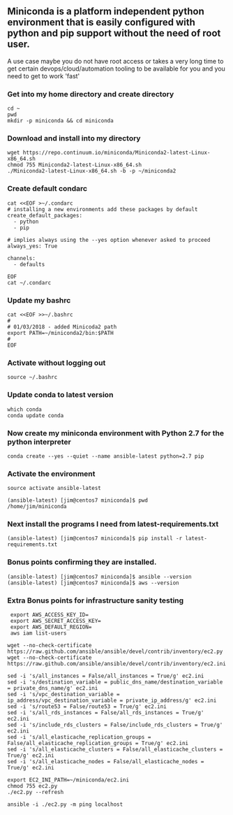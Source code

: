 ## Miniconda is a platform independent python environment that is easily configured with python and pip support without the need of root user.

A use case maybe you do not have root access or takes a very long time to get certain devops/cloud/automation tooling to be available for you and you need to get to work 'fast'

### Get into my home directory and create directory
```
cd ~
pwd
mkdir -p miniconda && cd miniconda
```


### Download and install into my directory
```
wget https://repo.continuum.io/miniconda/Miniconda2-latest-Linux-x86_64.sh
chmod 755 Miniconda2-latest-Linux-x86_64.sh
./Miniconda2-latest-Linux-x86_64.sh -b -p ~/miniconda2
```


### Create default condarc
```
cat <<EOF >~/.condarc
# installing a new environments add these packages by default
create_default_packages:
  - python
  - pip

# implies always using the --yes option whenever asked to proceed
always_yes: True

channels:
  - defaults

EOF
cat ~/.condarc
```

### Update my bashrc
```
cat <<EOF >>~/.bashrc
#
# 01/03/2018 - added Minicoda2 path
export PATH=~/miniconda2/bin:$PATH
#
EOF
```

### Activate without logging out
```
source ~/.bashrc
```

### Update conda to latest version
```
which conda
conda update conda
```


### Now create my miniconda environment with Python 2.7 for the python interpreter
```
conda create --yes --quiet --name ansible-latest python=2.7 pip
```

### Activate the environment
```
source activate ansible-latest

(ansible-latest) [jim@centos7 miniconda]$ pwd
/home/jim/miniconda
```

### Next install the programs I need from latest-requirements.txt
```
(ansible-latest) [jim@centos7 miniconda]$ pip install -r latest-requirements.txt
```

### Bonus points confirming they are installed.
```
(ansible-latest) [jim@centos7 miniconda]$ ansible --version
(ansible-latest) [jim@centos7 miniconda]$ aws --version
```

### Extra Bonus points for infrastructure sanity testing
```
 export AWS_ACCESS_KEY_ID=
 export AWS_SECRET_ACCESS_KEY=
 export AWS_DEFAULT_REGION=
 aws iam list-users
 
wget --no-check-certificate https://raw.github.com/ansible/ansible/devel/contrib/inventory/ec2.py
wget --no-check-certificate https://raw.github.com/ansible/ansible/devel/contrib/inventory/ec2.ini

sed -i 's/all_instances = False/all_instances = True/g' ec2.ini
sed -i 's/destination_variable = public_dns_name/destination_variable = private_dns_name/g' ec2.ini
sed -i 's/vpc_destination_variable = ip_address/vpc_destination_variable = private_ip_address/g' ec2.ini
sed -i 's/route53 = False/route53 = True/g' ec2.ini
sed -i 's/all_rds_instances = False/all_rds_instances = True/g' ec2.ini
sed -i 's/include_rds_clusters = False/include_rds_clusters = True/g' ec2.ini
sed -i 's/all_elasticache_replication_groups = False/all_elasticache_replication_groups = True/g' ec2.ini
sed -i 's/all_elasticache_clusters = False/all_elasticache_clusters = True/g' ec2.ini
sed -i 's/all_elasticache_nodes = False/all_elasticache_nodes = True/g' ec2.ini

export EC2_INI_PATH=~/miniconda/ec2.ini
chmod 755 ec2.py
./ec2.py --refresh

ansible -i ./ec2.py -m ping localhost
 ```
